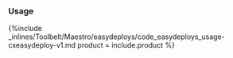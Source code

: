 


### Usage



{%include _inlines/Toolbelt/Maestro/easydeploys/code_easydeploys_usage-cxeasydeploy-v1.md  product = include.product %}




